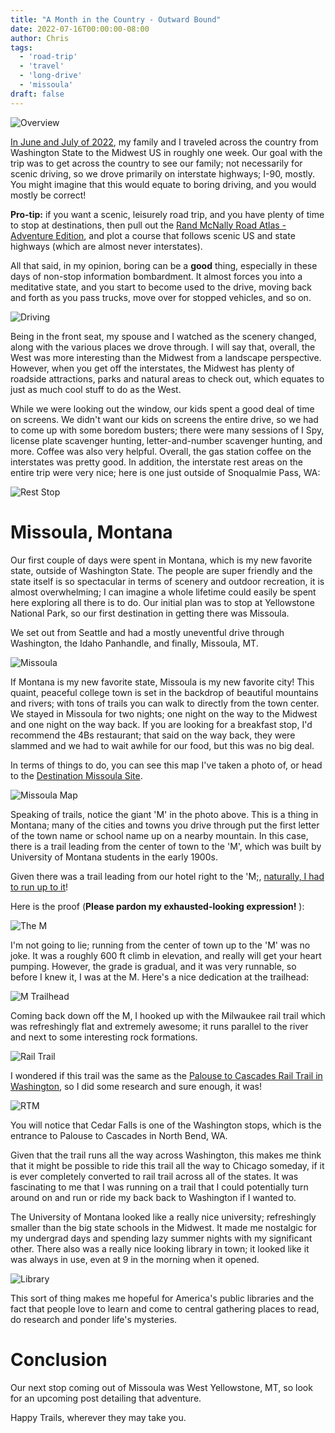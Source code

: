 ```yaml
---
title: "A Month in the Country - Outward Bound"
date: 2022-07-16T00:00:00-08:00
author: Chris
tags:
  - 'road-trip'
  - 'travel'
  - 'long-drive'
  - 'missoula'
draft: false
---
```


![Overview](/static/img/mitc2-1.jpg)

[In June and July of 2022](https://www.cmz.dev/posts/a-month-in-the-country-1/), my family and I traveled across the country from Washington State to the Midwest US in roughly one week. Our goal with the trip was to get across the country to see our family; not necessarily for scenic driving, so we drove primarily on interstate highways; I-90, mostly. You might imagine that this would equate to boring driving, and you would mostly be correct! 

__Pro-tip:__ if you want a scenic, leisurely road trip, and you have plenty of time to stop at destinations, then pull out the [Rand McNally Road Atlas - Adventure Edition](https://www.amazon.com/National-Geographic-Road-Atlas-Adventure/dp/0792289897), and plot a course that follows scenic US and state highways (which are almost never interstates).

All that said, in my opinion, boring can be a __good__ thing, especially in these days of non-stop information bombardment. It almost forces you into a meditative state, and you start to become used to the drive, moving back and forth as you pass trucks, move over for stopped vehicles, and so on. 

![Driving](/static/img/mitc2-8.jpg)

Being in the front seat, my spouse and I watched as the scenery changed, along with the various places we drove through. I will say that, overall, the West was more interesting than the Midwest from a landscape perspective. However, when you get off the interstates, the Midwest has plenty of roadside attractions, parks and natural areas to check out, which equates to just as much cool stuff to do as the West.

While we were looking out the window, our kids spent a good deal of time on screens. We didn't want our kids on screens the entire drive, so we had to come up with some boredom busters; there were many sessions of I Spy, license plate scavenger hunting, letter-and-number scavenger hunting, and more. Coffee was also very helpful. Overall, the gas station coffee on the interstates was pretty good. In addition, the interstate rest areas on the entire trip were very nice; here is one just outside of Snoqualmie Pass, WA:

![Rest Stop](/static/img/mitc2-9.jpg)

# Missoula, Montana

Our first couple of days were spent in Montana, which is my new favorite state, outside of Washington State. The people are super friendly and the state itself is so spectacular in terms of scenery and outdoor recreation, it is almost overwhelming; I can imagine a whole lifetime could easily be spent here exploring all there is to do. Our initial plan was to stop at Yellowstone National Park, so our first destination in getting there was Missoula. 

We set out from Seattle and had a mostly uneventful drive through Washington, the Idaho Panhandle, and finally, Missoula, MT.

![Missoula](/static/img/mitc2-2.jpg)

If Montana is my new favorite state, Missoula is my new favorite city! This quaint, peaceful college town is set in the backdrop of beautiful mountains and rivers; with tons of trails you can walk to directly from the town center. We stayed in Missoula for two nights; one night on the way to the Midwest and one night on the way back. If you are looking for a breakfast stop, I'd recommend the 4Bs restaurant; that said on the way back, they were slammed and we had to wait awhile for our food, but this was no big deal. 

In terms of things to do, you can see this map I've taken a photo of, or head to the [Destination Missoula Site](https://destinationmissoula.org/interactive-map). 

![Missoula Map](/static/img/mitc2-3.jpg)

Speaking of trails, notice the giant 'M' in the photo above. This is a thing in Montana; many of the cities and towns you drive through put the first letter of the town name or school name up on a nearby mountain. In this case, there is a trail leading from the center of town to the 'M', which was built by University of Montana students in the early 1900s. 

Given there was a trail leading from our hotel right to the 'M;, [naturally, I had to run up to it](https://www.alltrails.com/trail/us/montana/the-m-trail--2)! 

Here is the proof (__Please pardon my exhausted-looking expression!__ ):

![The M](/static/img/mitc2-4.jpg)

I'm not going to lie; running from the center of town up to the 'M' was no joke. It was a roughly 600 ft climb in elevation, and really will get your heart pumping. However, the grade is gradual, and it was very runnable, so before I knew it, I was at the M. Here's a nice dedication at the trailhead:

![M Trailhead](/static/img/mitc2-5.jpg)

Coming back down off the M, I hooked up with the Milwaukee rail trail which was refreshingly flat and extremely awesome; it runs parallel to the river and next to some interesting rock formations. 

![Rail Trail](/static/img/mitc2-6.jpg)

I wondered if this trail was the same as the [Palouse to Cascades Rail Trail in Washington](https://www.parks.wa.gov/521/Palouse-to-Cascades), so I did some research and sure enough, it was! 

![RTM](https://upload.wikimedia.org/wikipedia/commons/9/94/The_Chicago%2C_Milwaukee_%26_St._Paul_Railway_%2C_complete_time_tables_%28NBY_6624%29.jpg)

You will notice that Cedar Falls is one of the Washington stops, which is the entrance to Palouse to Cascades in North Bend, WA. 

Given that the trail runs all the way across Washington, this makes me think that it might be possible to ride this trail all the way to Chicago someday, if it is ever completely converted to rail trail across all of the states. It was fascinating to me that I was running on a trail that I could potentially turn around on and run or ride my back back to Washington if I wanted to.

The University of Montana looked like a really nice university; refreshingly smaller than the big state schools in the Midwest. It made me nostalgic for my undergrad days and spending lazy summer nights with my significant other. There also was a really nice looking library in town; it looked like it was always in use, even at 9 in the morning when it opened. 

![Library](/static/img/mitc2-7.jpg)

This sort of thing makes me hopeful for America's public libraries and the fact that people love to learn and come to central gathering places to read, do research and ponder life's mysteries.

# Conclusion

Our next stop coming out of Missoula was West Yellowstone, MT, so look for an upcoming post detailing that adventure. 

Happy Trails, wherever they may take you.
